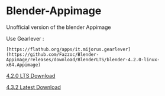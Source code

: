  # Blender-Appimage

Unofficial version of the blender Appimage

Use Gearlever :
```shell
[https://flathub.org/apps/it.mijorus.gearlever](https://github.com/Fazzoc/Blender-Appimage/releases/download/BlenderLTS/blender-4.2.0-linux-x64.Appimage)
```

[4.2.0 LTS Download](https://github.com/Fazzoc/Blender-Appimage/releases/download/BlenderLTS/blender-4.2.0-linux-x64.Appimage)

[4.3.2 Latest Download](https://github.com/Fazzoc/Blender-Appimage/releases/download/BlenderLatest/blender-4.3.2-linux-x64.Appimage)
